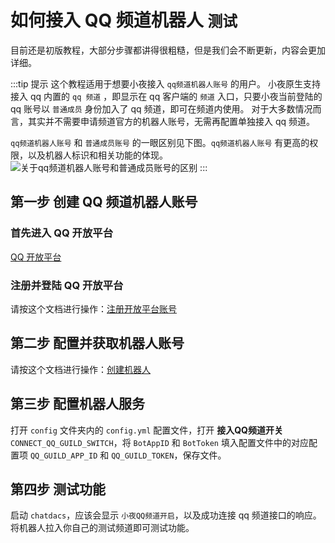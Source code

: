 # 如何接入 QQ 频道机器人 `测试`

目前还是初版教程，大部分步骤都讲得很粗糙，但是我们会不断更新，内容会更加详细。

:::tip 提示
这个教程适用于想要小夜接入 `qq频道机器人账号` 的用户。
小夜原生支持接入 qq 内置的 `qq 频道` ，即显示在 qq 客户端的 `频道` 入口，只要小夜当前登陆的 qq 账号以 `普通成员` 身份加入了 qq 频道，即可在频道内使用。
对于大多数情况而言，其实并不需要申请频道官方的机器人账号，无需再配置单独接入 qq 频道。

`qq频道机器人账号` 和 `普通成员账号` 的一眼区别见下图。`qq频道机器人账号` 有更高的权限，以及机器人标识和相关功能的体现。
<img :src="$withBase('/about_guild_bot_and_guild_user.jpg')" alt="关于qq频道机器人账号和普通成员账号的区别">
:::

## 第一步 创建 QQ 频道机器人账号

### 首先进入 QQ 开放平台

[QQ 开放平台](https://q.qq.com/)

### 注册并登陆 QQ 开放平台

请按这个文档进行操作：[注册开放平台账号](https://q.qq.com/wiki/#%E6%B3%A8%E5%86%8C%E5%BC%80%E6%94%BE%E5%B9%B3%E5%8F%B0%E8%B4%A6%E5%8F%B7)

## 第二步 配置并获取机器人账号

请按这个文档进行操作：[创建机器人](https://q.qq.com/wiki/#_3-1-%E5%88%9B%E5%BB%BA%E6%9C%BA%E5%99%A8%E4%BA%BA)

## 第三步 配置机器人服务

打开 `config` 文件夹内的 `config.yml` 配置文件，打开 **接入QQ频道开关** `CONNECT_QQ_GUILD_SWITCH`，将 `BotAppID` 和 `BotToken` 填入配置文件中的对应配置项 `QQ_GUILD_APP_ID` 和 `QQ_GUILD_TOKEN`，保存文件。

## 第四步 测试功能

启动 `chatdacs`，应该会显示 `小夜QQ频道开启`，以及成功连接 qq 频道接口的响应。将机器人拉入你自己的测试频道即可测试功能。

